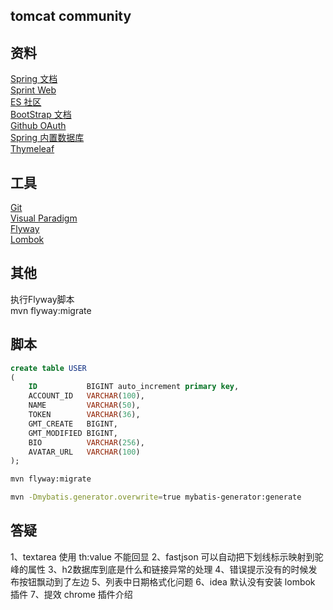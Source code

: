 ## tomcat community

## 资料
[Spring 文档](https://spring.io/guides)  
[Sprint Web](https://spring.io/guides/gs/serving-web-content/)  
[ES 社区](https://elasticsearch.cn/explore)  
[BootStrap 文档](https://v3.bootcss.com/components/)  
[Github OAuth](https://developer.github.com/apps/building-oauth-apps/creating-an-oauth-app/)  
[Spring 内置数据库](https://docs.spring.io/spring-boot/docs/current/reference/htmlsingle/#boot-features-embedded-database-support)  
[Thymeleaf](https://www.thymeleaf.org/doc/tutorials/3.0/usingthymeleaf.html#setting-attribute-values)

## 工具
[Git](https://git-scm.com/download)  
[Visual Paradigm](https://www.visual-paradigm.com)  
[Flyway](https://flywaydb.org/getstarted/firststeps/maven)  
[Lombok](https://projectlombok.org/)

## 其他
执行Flyway脚本  
mvn flyway:migrate

## 脚本
```sql
create table USER
(
    ID           BIGINT auto_increment primary key,
    ACCOUNT_ID   VARCHAR(100),
    NAME         VARCHAR(50),
    TOKEN        VARCHAR(36),
    GMT_CREATE   BIGINT,
    GMT_MODIFIED BIGINT,
    BIO          VARCHAR(256),
    AVATAR_URL   VARCHAR(100)
);
```
```bash
mvn flyway:migrate

mvn -Dmybatis.generator.overwrite=true mybatis-generator:generate
```

## 答疑
1、textarea 使用 th:value 不能回显
2、fastjson 可以自动把下划线标示映射到驼峰的属性
3、h2数据库到底是什么和链接异常的处理
4、错误提示没有的时候发布按钮飘动到了左边
5、列表中日期格式化问题
6、idea 默认没有安装 lombok 插件
7、提效 chrome 插件介绍